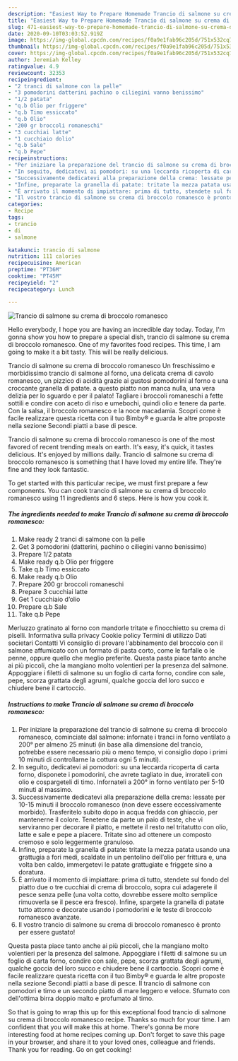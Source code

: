 ```yaml
---
description: "Easiest Way to Prepare Homemade Trancio di salmone su crema di broccolo romanesco"
title: "Easiest Way to Prepare Homemade Trancio di salmone su crema di broccolo romanesco"
slug: 471-easiest-way-to-prepare-homemade-trancio-di-salmone-su-crema-di-broccolo-romanesco
date: 2020-09-10T03:03:52.919Z
image: https://img-global.cpcdn.com/recipes/f0a9e1fab96c205d/751x532cq70/trancio-di-salmone-su-crema-di-broccolo-romanesco-recipe-main-photo.jpg
thumbnail: https://img-global.cpcdn.com/recipes/f0a9e1fab96c205d/751x532cq70/trancio-di-salmone-su-crema-di-broccolo-romanesco-recipe-main-photo.jpg
cover: https://img-global.cpcdn.com/recipes/f0a9e1fab96c205d/751x532cq70/trancio-di-salmone-su-crema-di-broccolo-romanesco-recipe-main-photo.jpg
author: Jeremiah Kelley
ratingvalue: 4.9
reviewcount: 32353
recipeingredient:
- "2 tranci di salmone con la pelle"
- "3 pomodorini datterini pachino o ciliegini vanno benissimo"
- "1/2 patata"
- "q.b Olio per friggere"
- "q.b Timo essiccato"
- "q.b Olio"
- "200 gr broccoli romaneschi"
- "3 cucchiai latte"
- "1 cucchiaio dolio"
- "q.b Sale"
- "q.b Pepe"
recipeinstructions:
- "Per iniziare la preparazione del trancio di salmone su crema di broccolo romanesco, cominciate dal salmone: infornate i tranci in forno ventilato a 200° per almeno 25 minuti (in base alla dimensione del trancio, potrebbe essere necessario più o meno tempo, vi consiglio dopo i primi 10 minuti di controllarne la cottura ogni 5 minuti)."
- "In seguito, dedicatevi ai pomodori: su una leccarda ricoperta di carta forno, disponete i pomodorini, che avrete tagliato in due, irrorateli con olio e cospargeteli di timo. Infornateli a 200° in forno ventilato per 5-10 minuti al massimo."
- "Successivamente dedicatevi alla preparazione della crema: lessate per 10-15 minuti il broccolo romanesco (non deve essere eccessivamente morbido). Trasferitelo subito dopo in acqua fredda con ghiaccio, per mantenerne il colore. Tenetene da parte un paio di teste, che vi serviranno per decorare il piatto, e mettete il resto nel tritatutto con olio, latte e sale e pepe a piacere. Tritate sino ad ottenere un composto cremoso e solo leggermente granuloso."
- "Infine, preparate la granella di patate: tritate la mezza patata usando una grattugia a fori medi, scaldate in un pentolino dell’olio per frittura e, una volta ben caldo, immergetevi le patate grattugiate e friggete sino a doratura."
- "È arrivato il momento di impiattare: prima di tutto, stendete sul fondo del piatto due o tre cucchiai di crema di broccolo, sopra cui adagerete il pesce senza pelle (una volta cotto, dovrebbe essere molto semplice rimuoverla se il pesce era fresco). Infine, spargete la granella di patate tutto attorno e decorate usando i pomodorini e le teste di broccolo romanesco avanzate."
- "Il vostro trancio di salmone su crema di broccolo romanesco è pronto per essere gustato!"
categories:
- Recipe
tags:
- trancio
- di
- salmone

katakunci: trancio di salmone 
nutrition: 111 calories
recipecuisine: American
preptime: "PT36M"
cooktime: "PT45M"
recipeyield: "2"
recipecategory: Lunch

---
```



![Trancio di salmone su crema di broccolo romanesco](https://img-global.cpcdn.com/recipes/f0a9e1fab96c205d/751x532cq70/trancio-di-salmone-su-crema-di-broccolo-romanesco-recipe-main-photo.jpg)

Hello everybody, I hope you are having an incredible day today. Today, I'm gonna show you how to prepare a special dish, trancio di salmone su crema di broccolo romanesco. One of my favorites food recipes. This time, I am going to make it a bit tasty. This will be really delicious.

Trancio di salmone su crema di broccolo romanesco Un freschissimo e morbidissimo trancio di salmone al forno, una delicata crema di cavolo romanesco, un pizzico di acidità grazie ai gustosi pomodorini al forno e una croccante granella di patate. a questo piatto non manca nulla, una vera delizia per lo sguardo e per il palato! Tagliare i broccoli romaneschi a fette sottili e condire con aceto di riso e umebochi, quindi olio e tenere da parte. Con la salsa, il broccolo romanesco e la noce macadamia. Scopri come è facile realizzare questa ricetta con il tuo Bimby® e guarda le altre proposte nella sezione Secondi piatti a base di pesce.

Trancio di salmone su crema di broccolo romanesco is one of the most favored of recent trending meals on earth. It's easy, it's quick, it tastes delicious. It's enjoyed by millions daily. Trancio di salmone su crema di broccolo romanesco is something that I have loved my entire life. They're fine and they look fantastic.


To get started with this particular recipe, we must first prepare a few components. You can cook trancio di salmone su crema di broccolo romanesco using 11 ingredients and 6 steps. Here is how you cook it.

<!--inarticleads1-->

##### The ingredients needed to make Trancio di salmone su crema di broccolo romanesco:

1. Make ready 2 tranci di salmone con la pelle
1. Get 3 pomodorini (datterini, pachino o ciliegini vanno benissimo)
1. Prepare 1/2 patata
1. Make ready q.b Olio per friggere
1. Take q.b Timo essiccato
1. Make ready q.b Olio
1. Prepare 200 gr broccoli romaneschi
1. Prepare 3 cucchiai latte
1. Get 1 cucchiaio d’olio
1. Prepare q.b Sale
1. Take q.b Pepe


Merluzzo gratinato al forno con mandorle tritate e finocchietto su crema di piselli. Informativa sulla privacy Cookie policy Termini di utilizzo Dati societari Contatti Vi consiglio di provare l&#39;abbinamento del broccolo con il salmone affumicato con un formato di pasta corto, come le farfalle o le penne, oppure quello che meglio preferite. Questa pasta piace tanto anche ai più piccoli, che la mangiano molto volentieri per la presenza del salmone. Appoggiare i filetti di salmone su un foglio di carta forno, condire con sale, pepe, scorza grattata degli agrumi, qualche goccia del loro succo e chiudere bene il cartoccio. 

<!--inarticleads2-->

##### Instructions to make Trancio di salmone su crema di broccolo romanesco:

1. Per iniziare la preparazione del trancio di salmone su crema di broccolo romanesco, cominciate dal salmone: infornate i tranci in forno ventilato a 200° per almeno 25 minuti (in base alla dimensione del trancio, potrebbe essere necessario più o meno tempo, vi consiglio dopo i primi 10 minuti di controllarne la cottura ogni 5 minuti).
1. In seguito, dedicatevi ai pomodori: su una leccarda ricoperta di carta forno, disponete i pomodorini, che avrete tagliato in due, irrorateli con olio e cospargeteli di timo. Infornateli a 200° in forno ventilato per 5-10 minuti al massimo.
1. Successivamente dedicatevi alla preparazione della crema: lessate per 10-15 minuti il broccolo romanesco (non deve essere eccessivamente morbido). Trasferitelo subito dopo in acqua fredda con ghiaccio, per mantenerne il colore. Tenetene da parte un paio di teste, che vi serviranno per decorare il piatto, e mettete il resto nel tritatutto con olio, latte e sale e pepe a piacere. Tritate sino ad ottenere un composto cremoso e solo leggermente granuloso.
1. Infine, preparate la granella di patate: tritate la mezza patata usando una grattugia a fori medi, scaldate in un pentolino dell’olio per frittura e, una volta ben caldo, immergetevi le patate grattugiate e friggete sino a doratura.
1. È arrivato il momento di impiattare: prima di tutto, stendete sul fondo del piatto due o tre cucchiai di crema di broccolo, sopra cui adagerete il pesce senza pelle (una volta cotto, dovrebbe essere molto semplice rimuoverla se il pesce era fresco). Infine, spargete la granella di patate tutto attorno e decorate usando i pomodorini e le teste di broccolo romanesco avanzate.
1. Il vostro trancio di salmone su crema di broccolo romanesco è pronto per essere gustato!


Questa pasta piace tanto anche ai più piccoli, che la mangiano molto volentieri per la presenza del salmone. Appoggiare i filetti di salmone su un foglio di carta forno, condire con sale, pepe, scorza grattata degli agrumi, qualche goccia del loro succo e chiudere bene il cartoccio. Scopri come è facile realizzare questa ricetta con il tuo Bimby® e guarda le altre proposte nella sezione Secondi piatti a base di pesce. Il trancio di salmone con pomodori e timo e un secondo piatto di mare leggero e veloce. Sfumato con dell&#39;ottima birra doppio malto e profumato al timo. 

So that is going to wrap this up for this exceptional food trancio di salmone su crema di broccolo romanesco recipe. Thanks so much for your time. I am confident that you will make this at home. There's gonna be more interesting food at home recipes coming up. Don't forget to save this page in your browser, and share it to your loved ones, colleague and friends. Thank you for reading. Go on get cooking!
